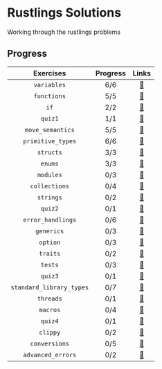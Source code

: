 # Rustlings Solutions
Working through the rustlings problems

## Progress

| Exercises                 | Progress  | Links        																					   |
| :----------------------:  | :-------: | :----------------------------------------------------------------------------------------------: |
| `variables`               | 6/6       | [:link:](https://github.com/Emc54/rustlings-sols/tree/main/exercises/variables)                  |
| `functions`               | 5/5       | [:link:](https://github.com/Emc54/rustlings-sols/tree/main/exercises/functions)                  |
| `if`                      | 2/2       | [:link:](https://github.com/Emc54/rustlings-sols/tree/main/exercises/if)                         |
| `quiz1`                   | 1/1       | [:link:](https://github.com/Emc54/rustlings-sols/tree/main/exercises/quiz1.rs)                   |
| `move_semantics`          | 5/5       | [:link:](https://github.com/Emc54/rustlings-sols/tree/main/exercises/move_semantics)             |
| `primitive_types`         | 6/6       | [:link:](https://github.com/Emc54/rustlings-sols/tree/main/exercises/primitive_types)            |
| `structs`                 | 3/3       | [:link:](https://github.com/Emc54/rustlings-sols/tree/main/exercises/structs)                    |
| `enums`                   | 3/3       | [:link:](https://github.com/Emc54/rustlings-sols/tree/main/exercises/enums)                      |
| `modules`                 | 0/3       | [:link:](https://github.com/Emc54/rustlings-sols/tree/main/exercises/modules)                    |
| `collections`             | 0/4       | [:link:](https://github.com/Emc54/rustlings-sols/tree/main/exercises/collections)                |
| `strings`                 | 0/2       | [:link:](https://github.com/Emc54/rustlings-sols/tree/main/exercises/strings)                    |
| `quiz2`                   | 0/1       | [:link:](https://github.com/Emc54/rustlings-sols/tree/main/exercises/quiz2.rs)                   |
| `error_handlings`         | 0/6       | [:link:](https://github.com/Emc54/rustlings-sols/tree/main/exercises/error_handling)             |
| `generics`                | 0/3       | [:link:](https://github.com/Emc54/rustlings-sols/tree/main/exercises/generics)                   |
| `option`                  | 0/3       | [:link:](https://github.com/Emc54/rustlings-sols/tree/main/exercises/option)                     |
| `traits`                  | 0/2       | [:link:](https://github.com/Emc54/rustlings-sols/tree/main/exercises/traits)                     |
| `tests`                   | 0/3       | [:link:](https://github.com/Emc54/rustlings-sols/tree/main/exercises/tests)                      |
| `quiz3`                   | 0/1       | [:link:](https://github.com/Emc54/rustlings-sols/tree/main/exercises/quiz3.rs)                   |
| `standard_library_types`  | 0/7       | [:link:](https://github.com/Emc54/rustlings-sols/tree/main/exercises/standard_library_types)     |
| `threads`                 | 0/1       | [:link:](https://github.com/Emc54/rustlings-sols/tree/main/exercises/threads)                    |
| `macros`                  | 0/4       | [:link:](https://github.com/Emc54/rustlings-sols/tree/main/exercises/macros)                     |
| `quiz4`                   | 0/1       | [:link:](https://github.com/Emc54/rustlings-sols/tree/main/exercises/quiz4.rs)                   |
| `clippy`                  | 0/2       | [:link:](https://github.com/Emc54/rustlings-sols/tree/main/exercises/clippy)                     |
| `conversions`             | 0/5       | [:link:](https://github.com/Emc54/rustlings-sols/tree/main/exercises/conversions)                |
| `advanced_errors`         | 0/2       | [:link:](https://github.com/Emc54/rustlings-sols/tree/main/exercises/advanced_errors)            |   